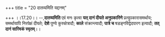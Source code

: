 +++
title = "20 दातव्यमिति यद्दानम्"

+++
।।17.20।। --,**दातव्यमिति** एवं मनः कृत्वा **यत् दानं दीयते अनुपकारिणे**
प्रत्युपकारासमर्थाय; समर्थायापि निरपेक्षं दीयते; **देशे** पुण्ये
कुरुक्षेत्रादौ; **काले** संक्रान्त्यादौ; **पात्रे च** षडङ्गविद्वेदपारग
इत्यादौ; **तत् दानं सात्त्विकं स्मृतम्**।।
